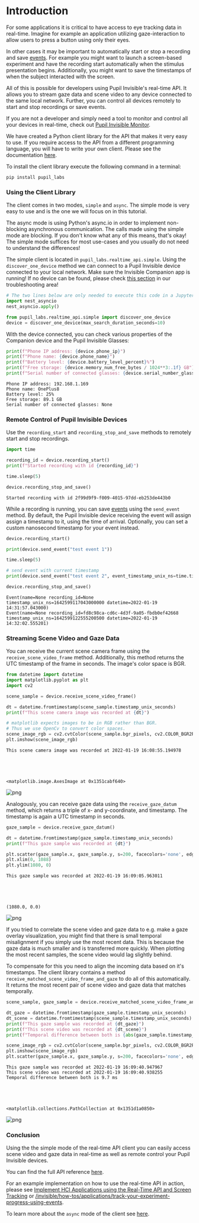 # Introduction
For some applications it is critical to have access to eye tracking data in real-time. Imagine for example an application utilizing gaze-interaction to allow users to press a button using only their eyes.

In other cases it may be important to automatically start or stop a recording and save [events](/invisible/explainers/basic-concepts/#events). For example you might want to launch a screen-based experiment and have the recording start automatically when the stimulus presentation begins. Additionally, you might want to save the timestamps of when the subject interacted with the screen.

All of this is possible for developers using Pupil Invisible's real-time API. It allows you to stream gaze data and scene video to any device connected to the same local network. Further, you can control all devices remotely to start and stop recordings or save events.

If you are not a developer and simply need a tool to monitor and control all your devices in real-time, check out [Pupil Invisible Monitor](/invisible/how-tos/tools/monitor-your-data-collection-in-real-time).

We have created a Python client library for the API that makes it very easy to use. If you require access to the API from a different programming language, you will have to write your own client. Please see the documentation [here](https://pupil-labs-realtime-api.readthedocs.io/en/latest/index.html).

To install the client library execute the following command in a terminal:

```
pip install pupil_labs
```

### Using the Client Library
The client comes in two modes, `simple` and `async`. The simple mode is very easy to use and is the one we will focus on in this tutorial. 

The async mode is using Python's async.io in order to implement non-blocking asynchronous communication. The calls made using the simple mode are blocking. If you don't know what any of this means, that's okay! The simple mode suffices for most use-cases and you usually do not need to understand the differences!

The simple client is located in `pupil_labs.realtime_api.simple`. Using the `discover_one_device` method we can connect to a Pupil Invisible device connected to your local network. Make sure the Invisible Companion app is running! If no device can be found, please check [this section](/invisible/troubleshooting/#i-can-not-connect-to-devices-using-the-real-time-api) in our troubleshooting area! 


```python
# The two lines below are only needed to execute this code in a Jupyter Notebook
import nest_asyncio
nest_asyncio.apply()

from pupil_labs.realtime_api.simple import discover_one_device
device = discover_one_device(max_search_duration_seconds=10)
```

With the device connected, you can check various properties of the Companion device and the Pupil Invisible Glasses:


```python
print(f"Phone IP address: {device.phone_ip}")
print(f"Phone name: {device.phone_name}")
print(f"Battery level: {device.battery_level_percent}%")
print(f"Free storage: {device.memory_num_free_bytes / 1024**3:.1f} GB")
print(f"Serial number of connected glasses: {device.serial_number_glasses}")
```

    Phone IP address: 192.168.1.169
    Phone name: OnePlus8
    Battery level: 25%
    Free storage: 89.1 GB
    Serial number of connected glasses: None
    

### Remote Control of Pupil Invisible Devices
Use the `recording_start` and `recording_stop_and_save` methods to remotely start and stop recordings.


```python
import time

recording_id = device.recording_start()
print(f"Started recording with id {recording_id}")

time.sleep(5)

device.recording_stop_and_save()
```

    Started recording with id 2f99d9f9-f009-4015-97dd-eb253de443b0
    

While a recording is running, you can save [events](/invisible/explainers/basic-concepts/#events) using the `send_event` method. By default, the Pupil Invisible device receiving the event will assign assign a timestamp to it, using the time of arrival. Optionally, you can set a custom nanosecond timestamp for your event instead.


```python
device.recording_start()

print(device.send_event("test event 1"))

time.sleep(5)

# send event with current timestamp
print(device.send_event("test event 2", event_timestamp_unix_ns=time.time_ns()))

device.recording_stop_and_save()
```

    Event(name=None recording_id=None timestamp_unix_ns=1642599117043000000 datetime=2022-01-19 14:31:57.043000)
    Event(name=None recording_id=fd8c98ca-cd6c-4d3f-9a05-fbdb0ef42668 timestamp_unix_ns=1642599122555200500 datetime=2022-01-19 14:32:02.555201)
    

### Streaming Scene Video and Gaze Data
You can receive the current scene camera frame using the `receive_scene_video_frame` method. Additionally, this method returns the UTC timestamp of the frame in seconds. The image's color space is BGR.


```python
from datetime import datetime
import matplotlib.pyplot as plt
import cv2

scene_sample = device.receive_scene_video_frame()

dt = datetime.fromtimestamp(scene_sample.timestamp_unix_seconds)
print(f"This scene camera image was recorded at {dt}")

# matplotlib expects images to be in RGB rather than BGR.
# Thus we use OpenCv to convert color spaces.
scene_image_rgb = cv2.cvtColor(scene_sample.bgr_pixels, cv2.COLOR_BGR2RGB)
plt.imshow(scene_image_rgb)
```

    This scene camera image was recorded at 2022-01-19 16:08:55.194978
    




    <matplotlib.image.AxesImage at 0x1351cabf640>




    
![png](./output_10_2.png)
    


Analogously, you can receive gaze data using the `receive_gaze_datum` method, which returns a triple of x- and y-coordinate, and timestamp. The timestamp is again a UTC timestamp in seconds.


```python
gaze_sample = device.receive_gaze_datum()

dt = datetime.fromtimestamp(gaze_sample.timestamp_unix_seconds)
print(f"This gaze sample was recorded at {dt}")

plt.scatter(gaze_sample.x, gaze_sample.y, s=200, facecolors='none', edgecolors='r')
plt.xlim(0, 1088)
plt.ylim(1080, 0)
```

    This gaze sample was recorded at 2022-01-19 16:09:05.963011
    




    (1080.0, 0.0)




    
![png](./output_12_2.png)
    


If you tried to correlate the scene video and gaze data to e.g. make a gaze overlay visualization, you might find that there is small temporal misalignment if you simply use the most recent data.
This is because the gaze data is much smaller and is transferred more quickly. When plotting the most recent samples, the scene video would lag slightly behind.

To compensate for this you need to align the incoming data based on it's timestamps. The client library contains a method `receive_matched_scene_video_frame_and_gaze` to do all of this automatically. It returns the most recent pair of scene video and gaze data that matches temporally.


```python
scene_sample, gaze_sample = device.receive_matched_scene_video_frame_and_gaze()

dt_gaze = datetime.fromtimestamp(gaze_sample.timestamp_unix_seconds)
dt_scene = datetime.fromtimestamp(scene_sample.timestamp_unix_seconds)
print(f"This gaze sample was recorded at {dt_gaze}")
print(f"This scene video was recorded at {dt_scene}")
print(f"Temporal difference between both is {abs(gaze_sample.timestamp_unix_seconds - scene_sample.timestamp_unix_seconds) * 1000:.1f} ms")

scene_image_rgb = cv2.cvtColor(scene_sample.bgr_pixels, cv2.COLOR_BGR2RGB)
plt.imshow(scene_image_rgb)
plt.scatter(gaze_sample.x, gaze_sample.y, s=200, facecolors='none', edgecolors='r')
```

    This gaze sample was recorded at 2022-01-19 16:09:40.947967
    This scene video was recorded at 2022-01-19 16:09:40.938255
    Temporal difference between both is 9.7 ms
    




    <matplotlib.collections.PathCollection at 0x1351d1a0850>




    
![png](./output_14_2.png)
    


### Conclusion

Using the the simple mode of the real-time API client you can easily access scene video and gaze data in real-time as well as remote control your Pupil Invisible devices.

You can find the full API reference [here](/invisible/reference/real-time-api).

For an example implementation on how to use the real-time API in action, please see [Implement HCI Applications using the Real-Time API and Screen Tracking](/invisible/how-tos/applications/implement-hci-applications-using-the-real-time-api-and-screen-tracking) or [/invisible/how-tos/applications/track-your-experiment-progress-using-events]().

To learn more about the `async` mode of the client see [here](https://pupil-labs-realtime-api.readthedocs.io/en/latest/index.html).
